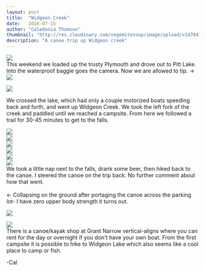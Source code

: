 ```yaml
---
layout: post
title:  "Widgeon Creek"
date:   2016-07-15
author: "Caledonia Thomson"
thumbnail: "http://res.cloudinary.com/vegemitesoup/image/upload/v1470411692/widgeon/11.jpg"
description: "A canoe trip up Widgeon creek"
---
```


<div class="row vertical-align">
<div class="col-sm-8 col-xs-12">
	<a href="http://res.cloudinary.com/vegemitesoup/image/upload/v1470411692/widgeon/1.jpg"><img src="http://res.cloudinary.com/vegemitesoup/image/upload/v1470411692/widgeon/1.jpg" /></a>   
</div>
<div class="col-sm-4 col-xs-12">
This weekend we loaded up the trusty Plymouth and drove out to Pitt Lake.
</div>
</div>

<div class="row vertical-align">
<div class="col-sm-4 col-xs-12">
Into the waterproof baggie goes the camera. Now we are allowed to tip. →
</div>
<div class="col-sm-8 col-xs-12">
<a href="http://res.cloudinary.com/vegemitesoup/image/upload/v1470411692/widgeon/3.jpg"><img src="http://res.cloudinary.com/vegemitesoup/image/upload/v1470411692/widgeon/3.jpg" /></a>
</div>
</div>

<a href="http://res.cloudinary.com/vegemitesoup/image/upload/v1470411692/widgeon/4.jpg"><img src="http://res.cloudinary.com/vegemitesoup/image/upload/v1470411692/widgeon/4.jpg" /></a>

<!--excerpt-->

We crossed the lake, which had only a couple motorized boats speeding back and forth, and went up Widgeon Creek. We took the left fork of the creek and paddled until we reached a campsite. From here we followed a trail for 30-45 minutes to get to the falls.

<div class="row vertical-align">                   
	<a href="http://res.cloudinary.com/vegemitesoup/image/upload/v1470411692/widgeon/6.jpg"><img src="http://res.cloudinary.com/vegemitesoup/image/upload/v1470411692/widgeon/6.jpg" /></a>
</div>  

<div class="row vertical-align"> 
<div class="col-sm-8 col-xs-12">                  
	<a href="http://res.cloudinary.com/vegemitesoup/image/upload/v1470411692/widgeon/5.jpg"><img src="http://res.cloudinary.com/vegemitesoup/image/upload/v1470411692/widgeon/5.jpg" /></a>
</div>  

<div class="col-sm-4 col-xs-12">                   
	<a href="http://res.cloudinary.com/vegemitesoup/image/upload/v1470411692/widgeon/7.jpg"><img src="http://res.cloudinary.com/vegemitesoup/image/upload/v1470411692/widgeon/7.jpg" /></a>
</div>
</div>

<div class="row vertical-align">
<div class="col-sm-4 col-xs-12">
	<a href="http://res.cloudinary.com/vegemitesoup/image/upload/v1470411692/widgeon/9.jpg"><img src="http://res.cloudinary.com/vegemitesoup/image/upload/v1470411692/widgeon/9.jpg" /></a>
</div>

<div class="col-sm-8 col-xs-12">
	<a href="http://res.cloudinary.com/vegemitesoup/image/upload/v1470411692/widgeon/8.jpg"><img src="http://res.cloudinary.com/vegemitesoup/image/upload/v1470411692/widgeon/8.jpg" /></a>
</div>
</div>

<div class="row vertical-align">
<div class="col-sm-6 col-xs-12">                  
	<a href="http://res.cloudinary.com/vegemitesoup/image/upload/v1470411692/widgeon/10.jpg"><img src="http://res.cloudinary.com/vegemitesoup/image/upload/v1470411692/widgeon/10.jpg" /></a>
</div>  

<div class="col-sm-6 col-xs-12"> 
We took a little nap next to the falls, drank some beer, then hiked back to the canoe.
I steered the canoe on the trip back. No further comment about how that went.
<br><br>
← Collapsing on the ground after portaging the canoe across the parking lot- I have zero upper body strength it turns out.
</div>
</div>

<a href="http://res.cloudinary.com/vegemitesoup/image/upload/v1470411692/widgeon/11.jpg"><img src="http://res.cloudinary.com/vegemitesoup/image/upload/v1470411692/widgeon/11.jpg" /></a>

<div class="row vertical-align"> 
<div class="col-sm-6 col-xs-12">                  
	<a href="http://res.cloudinary.com/vegemitesoup/image/upload/v1470728656/widgeon/DSC05763.jpg"><img src="http://res.cloudinary.com/vegemitesoup/image/upload/v1470728656/widgeon/DSC05763.jpg" /></a>
</div>  

<div class="col-sm-6 col-xs-12">                   
There is a canoe/kayak shop at Grant Narrow vertical-aligns where you can rent for the day or overnight if you don't have your own boat. From the first campsite it is possible to hike to Widgeon Lake which also seems like a cool place to camp or fish.
</div>
</div>

-Cal